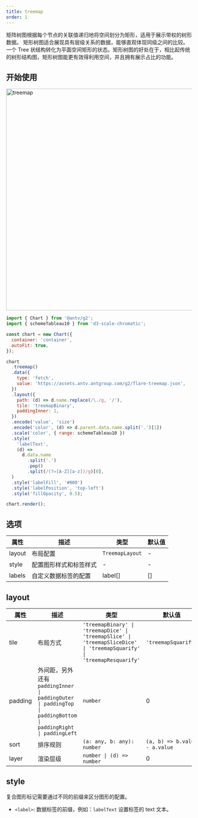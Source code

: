 ```yaml
---
title: treemap
order: 1
---
```


矩阵树图根据每个节点的关联值递归地将空间划分为矩形，适用于展示带权的树形数据。
矩形树图适合展现具有层级关系的数据，能够直观体现同级之间的比较。一个 Tree 状结构转化为平面空间矩形的状态。矩形树图的好处在于，相比起传统的树形结构图，矩形树图能更有效得利用空间，并且拥有展示占比的功能。

## 开始使用

<img alt="treemap" src="https://mdn.alipayobjects.com/huamei_qa8qxu/afts/img/A*BD2zQIr7D5MAAAAAAAAAAAAADmJ7AQ/original
" width="600" />

```js
import { Chart } from '@antv/g2';
import { schemeTableau10 } from 'd3-scale-chromatic';

const chart = new Chart({
  container: 'container',
  autoFit: true,
});

chart
  .treemap()
  .data({
    type: 'fetch',
    value: 'https://assets.antv.antgroup.com/g2/flare-treemap.json',
  })
  .layout({
    path: (d) => d.name.replace(/\./g, '/'),
    tile: 'treemapBinary',
    paddingInner: 1,
  })
  .encode('value', 'size')
  .encode('color', (d) => d.parent.data.name.split('.')[1])
  .scale('color', { range: schemeTableau10 })
  .style(
    'labelText',
    (d) =>
      d.data.name
        .split('.')
        .pop()
        .split(/(?=[A-Z][a-z])/g)[0],
  )
  .style('labelFill', '#000')
  .style('labelPosition', 'top-left')
  .style('fillOpacity', 0.5);

chart.render();
```

## 选项

| 属性   | 描述                   | 类型            | 默认值 |
| ------ | ---------------------- | --------------- | ------ |
| layout | 布局配置               | `TreemapLayout` | -      |
| style  | 配置图形样式和标签样式 | -               | -      |
| labels | 自定义数据标签的配置   | label[]         | []     |

## layout

| 属性    | 描述                                                                                                          | 类型                                                                                                                   | 默认值                        |
| ------- | ------------------------------------------------------------------------------------------------------------- | ---------------------------------------------------------------------------------------------------------------------- | ----------------------------- |
| tile    | 布局方式                                                                                                      | `'treemapBinary' \| 'treemapDice' \| 'treemapSlice' \| 'treemapSliceDice' \| 'treemapSquarify' \| 'treemapResquarify'` | `'treemapSquarify'`           |
| padding | 外间距，另外还有 `paddingInner \| paddingOuter \| paddingTop \| paddingBottom \| paddingRight \| paddingLeft` | `number`                                                                                                               | 0                             |
| sort    | 排序规则                                                                                                      | `(a: any, b: any): number`                                                                                             | `(a, b) => b.value - a.value` |
| layer   | 渲染层级                                                                                                      | `number \| (d) => number`                                                                                              | 0                             |

## style

复合图形标记需要通过不同的前缀来区分图形的配置。

- `<label>`: 数据标签的前缀，例如：`labelText` 设置标签的 text 文本。
